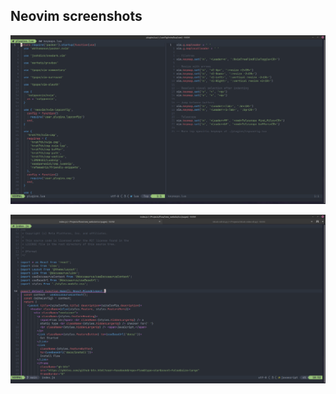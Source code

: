 ## Neovim screenshots

![Neovim using onedark.vim theme](https://raw.githubusercontent.com/ZXZhIGVsZmll/dotfiles/main/img/nvim-screenshot-0.png)

![Neovim showing flow source code](https://raw.githubusercontent.com/ZXZhIGVsZmll/dotfiles/main/img/nvim-screenshot-1.png)

